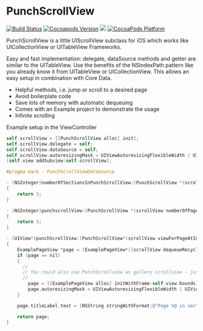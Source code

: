 # PunchScrollView
[![Build Status](http://img.shields.io/travis/tapwork/PunchScrollView/master.svg?style=flat)](https://travis-ci.org/tapwork/PunchScrollView)
[![Cocoapods Version](http://img.shields.io/cocoapods/v/PunchScrollView.svg?style=flat)](https://github.com/tapwork/PunchScrollView/blob/master/PunchScrollView.podspec)
[![](http://img.shields.io/cocoapods/l/PunchScrollView.svg?style=flat)](https://github.com/tapwork/PunchScrollView/blob/master/LICENSE.md)
[![CocoaPods Platform](http://img.shields.io/cocoapods/p/PunchScrollView.svg?style=flat)]()

PunchScrollView is a little UIScrollView subclass for iOS which works like UICollectionView or UITableView Frameworks.
<br>

Easy and fast implementation: delegate, dataSource methods and getter are similar to the UITableView.
Use the benefits of the NSIndexPath pattern like you already know it from UITableView or UICollectionView.
This allows an easy setup in combination with Core Data.

- Helpful methods, i.e. jump or scroll to a desired page
- Avoid boilerplate code
- Save lots of memory with automatic dequeuing
- Comes with an Example project to demonstrate the usage
- Infinite scrolling

Example setup in the ViewController

```  objective-c
self.scrollView = [[PunchScrollView alloc] init];
self.scrollView.delegate = self;
self.scrollView.dataSource = self;
self.scrollView.autoresizingMask = UIViewAutoresizingFlexibleWidth | UIViewAutoresizingFlexibleHeight;
[self.view addSubview:self.scrollView];

#pragma mark - PunchScrollViewDataSource

- (NSInteger)numberOfSectionsInPunchScrollView:(PunchScrollView *)scrollView
{
	return 3;
}

- (NSInteger)punchscrollView:(PunchScrollView *)scrollView numberOfPagesInSection:(NSInteger)section
{
	return 3;
}

- (UIView*)punchScrollView:(PunchScrollView*)scrollView viewForPageAtIndexPath:(NSIndexPath *)indexPath
{
	ExamplePageView *page = (ExamplePageView*)[scrollView dequeueRecycledPage];
	if (page == nil)
	{
      //
      // You could also use PunchScrollview as gallery scrollview - just change the size of the desired view
      //
		page = [[ExamplePageView alloc] initWithFrame:self.view.bounds];
        page.autoresizingMask = UIViewAutoresizingFlexibleWidth | UIViewAutoresizingFlexibleHeight;
	}

	page.titleLabel.text = [NSString stringWithFormat:@"Page %@ in section %@", @(indexPath.row), @(indexPath.section)];

	return page;
}


```
